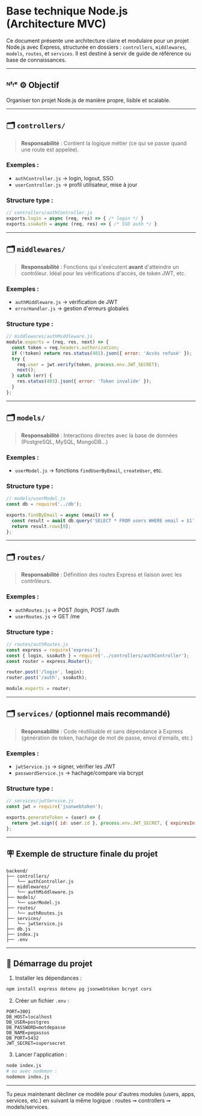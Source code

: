 # Base technique Node.js (Architecture MVC)

Ce document présente une architecture claire et modulaire pour un projet Node.js avec Express, structurée en dossiers : `controllers`, `middlewares`, `models`, `routes`, et `services`. Il est destiné à servir de guide de référence ou base de connaissances.

---

## ᴺᵗᵎᵉ ⚙️ Objectif

Organiser ton projet Node.js de manière propre, lisible et scalable.

---

## 🗂️ `controllers/`

> **Responsabilité** : Contient la logique métier (ce qui se passe quand une route est appelée).

### Exemples :

* `authController.js` → login, logout, SSO
* `userController.js` → profil utilisateur, mise à jour

### Structure type :

```js
// controllers/authController.js
exports.login = async (req, res) => { /* login */ }
exports.ssoAuth = async (req, res) => { /* SSO auth */ }
```

---

## 🗂️ `middlewares/`

> **Responsabilité** : Fonctions qui s'exécutent **avant** d'atteindre un contrôleur. Idéal pour les vérifications d'accès, de token JWT, etc.

### Exemples :

* `authMiddleware.js` → vérification de JWT
* `errorHandler.js` → gestion d'erreurs globales

### Structure type :

```js
// middlewares/authMiddleware.js
module.exports = (req, res, next) => {
  const token = req.headers.authorization;
  if (!token) return res.status(401).json({ error: 'Accès refusé' });
  try {
    req.user = jwt.verify(token, process.env.JWT_SECRET);
    next();
  } catch (err) {
    res.status(403).json({ error: 'Token invalide' });
  }
};
```

---

## 🗂️ `models/`

> **Responsabilité** : Interactions directes avec la base de données (PostgreSQL, MySQL, MongoDB...)

### Exemples :

* `userModel.js` → fonctions `findUserByEmail`, `createUser`, etc.

### Structure type :

```js
// models/userModel.js
const db = require('../db');

exports.findByEmail = async (email) => {
  const result = await db.query('SELECT * FROM users WHERE email = $1', [email]);
  return result.rows[0];
};
```

---

## 🗂️ `routes/`

> **Responsabilité** : Définition des routes Express et liaison avec les contrôleurs.

### Exemples :

* `authRoutes.js` → POST /login, POST /auth
* `userRoutes.js` → GET /me

### Structure type :

```js
// routes/authRoutes.js
const express = require('express');
const { login, ssoAuth } = require('../controllers/authController');
const router = express.Router();

router.post('/login', login);
router.post('/auth', ssoAuth);

module.exports = router;
```

---

## 🗂️ `services/` (optionnel mais recommandé)

> **Responsabilité** : Code réutilisable et sans dépendance à Express (génération de token, hachage de mot de passe, envoi d'emails, etc.)

### Exemples :

* `jwtService.js` → signer, vérifier les JWT
* `passwordService.js` → hachage/compare via bcrypt

### Structure type :

```js
// services/jwtService.js
const jwt = require('jsonwebtoken');

exports.generateToken = (user) => {
  return jwt.sign({ id: user.id }, process.env.JWT_SECRET, { expiresIn: '1h' });
};
```

---

## 🪧 Exemple de structure finale du projet

```
backend/
├── controllers/
│   └── authController.js
├── middlewares/
│   └── authMiddleware.js
├── models/
│   └── userModel.js
├── routes/
│   └── authRoutes.js
├── services/
│   └── jwtService.js
├── db.js
├── index.js
├── .env
```

---

## 🔄 Démarrage du projet

1. Installer les dépendances :

```bash
npm install express dotenv pg jsonwebtoken bcrypt cors
```

2. Créer un fichier `.env` :

```
PORT=3001
DB_HOST=localhost
DB_USER=postgres
DB_PASSWORD=motdepasse
DB_NAME=pegassus
DB_PORT=5432
JWT_SECRET=supersecret
```

3. Lancer l'application :

```bash
node index.js
# ou avec nodemon :
nodemon index.js
```

---

Tu peux maintenant décliner ce modèle pour d'autres modules (users, apps, services, etc.) en suivant la même logique : routes ➞ controllers ➞ models/services.
